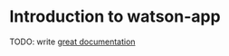# Introduction to watson-app

TODO: write [great documentation](http://jacobian.org/writing/what-to-write/)
